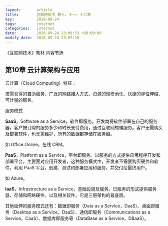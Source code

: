 ```yaml
---
layout:       article
title:        互联网技术 第十、十一、十二章
key:          2018-09-24
tags:         internet
categories:   internet
date:         2018-09-24 13:00:53 +08:00:00
modify_date:  2018-09-24 23:07:10
---
```


《互联网技术》教材 内容节选

<!--more-->

## 第10章 云计算架构与应用

云计算（Cloud Computing）特征：

按需获得的自助服务、广泛的网络接入方式、资源的规模池化、快捷的弹性伸缩、可计量的服务。

服务模式

**SaaS**，Software as a Service，软件即服务。开发商将软件部署在自己的服务器，客户按订购的服务多少和时长支付费用，通过互联网蝴蝶服务。客户无需购买及部署软件，也无需维护，所有的数据都存储在服务器。

如 Office Online，在线 CRM。

**PaaS**，Platform as a Service，平台即服务。以服务的方式提供应用程序开发和部署平台。主要面对应用开发者，这种服务模式中，开发者不需要购买硬件和软件，利用 PaaS 平台，创建、测试和部署应用和服务，并交付给最终用户。

如 Azure。

**IaaS**，Infrastructure as a Service，基础设施及服务。已服务的形式提供服务器、存储和网络硬件，以及相关软件。它是三层架构的最底层。

其他延伸的服务模式还有：数据即服务（Data as a Service，DaaS）、桌面即服务（Desktop as a Service，DaaS）、通信即服务（Communications as a Service，CaaS）、数据库即服务等（DataBase as a Service，DBaaS）。

